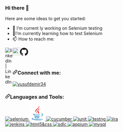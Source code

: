### Hi there 👋


Here are some ideas to get you started:

- 🔭 I’m current ly working on  Selenium testing    
- 🌱I’m currently learning how to test Selenium
- 📫 How to reach me: 

[<img align="left" alt="linkedin | LinkedIn" width="24px" src="https://raw.githubusercontent.com/peterthehan/peterthehan/master/assets/linkedin.svg" />][linkedin]
[<img align="left" height="24" width="24" src="https://cdn.jsdelivr.net/npm/simple-icons@v4/icons/gmail.svg" />][gmail]
[<img align="left" alt="GitHub" width="26px" src="https://raw.githubusercontent.com/github/explore/78df643247d429f6cc873026c0622819ad797942/topics/github/github.png" />][github]


<br />

[linkedin]: https://www.linkedin.com/in/muhammed-yasir-dindar-04b153255/
[gmail]: mailto:myasirdindar@gmail.com
[github]: https://github.com/YasirDindar/YasirDindar
<br />




<div class="Box-body p-4">
<h3 align="left" dir="auto"><a id="user-content-connect-with-me" class="anchor" aria-hidden="true" href="#connect-with-me"><svg class="octicon octicon-link" viewBox="0 0 16 16" version="1.1" width="16" height="16" aria-hidden="true"><path fill-rule="evenodd" d="M7.775 3.275a.75.75 0 001.06 1.06l1.25-1.25a2 2 0 112.83 2.83l-2.5 2.5a2 2 0 01-2.83 0 .75.75 0 00-1.06 1.06 3.5 3.5 0 004.95 0l2.5-2.5a3.5 3.5 0 00-4.95-4.95l-1.25 1.25zm-4.69 9.64a2 2 0 010-2.83l2.5-2.5a2 2 0 012.83 0 .75.75 0 001.06-1.06 3.5 3.5 0 00-4.95 0l-2.5 2.5a3.5 3.5 0 004.95 4.95l1.25-1.25a.75.75 0 00-1.06-1.06l-1.25 1.25a2 2 0 01-2.83 0z"></path></svg></a><a id="user-content-connect-with-me" href="#connect-with-me"></a>Connect with me:</h3>


<p align="left" dir="auto">
<a href="https://www.linkedin.com/in/muhammed-yasir-dindar-04b153255/" rel="nofollow"><img align="center" src="https://camo.githubusercontent.com/a80d00f23720d0bc9f55481cfcd77ab79e141606829cf16ec43f8cacc7741e46/68747470733a2f2f696d672e736869656c64732e696f2f62616467652f4c696e6b6564496e2d3030373742353f7374796c653d666f722d7468652d6261646765266c6f676f3d6c696e6b6564696e266c6f676f436f6c6f723d7768697465" alt="yusufdemir34" height="32" width="101" style="max-width: 100%;"></a>
</p>
<h3 align="left" dir="auto"><a id="user-content-languages-and-tools" class="anchor" aria-hidden="true" href="#languages-and-tools"><svg class="octicon octicon-link" viewBox="0 0 16 16" version="1.1" width="16" height="16" aria-hidden="true"><path fill-rule="evenodd" d="M7.775 3.275a.75.75 0 001.06 1.06l1.25-1.25a2 2 0 112.83 2.83l-2.5 2.5a2 2 0 01-2.83 0 .75.75 0 00-1.06 1.06 3.5 3.5 0 004.95 0l2.5-2.5a3.5 3.5 0 00-4.95-4.95l-1.25 1.25zm-4.69 9.64a2 2 0 010-2.83l2.5-2.5a2 2 0 012.83 0 .75.75 0 001.06-1.06 3.5 3.5 0 00-4.95 0l-2.5 2.5a3.5 3.5 0 004.95 4.95l1.25-1.25a.75.75 0 00-1.06-1.06l-1.25 1.25a2 2 0 01-2.83 0z"></path></svg></a><a id="user-content-languages-and-tools" href="#languages-and-tools"></a>Languages and Tools:</h3>
<p align="left" dir="auto">
      <a href="https://www.selenium.dev/" rel="nofollow">
        <img src="https://camo.githubusercontent.com/e83ef419905b52262647e90d4c21c5582010a1c79fc1d77fb147b8103a063185/68747470733a2f2f75706c6f61642e77696b696d656469612e6f72672f77696b6970656469612f636f6d6d6f6e732f7468756d622f642f64352f53656c656e69756d5f4c6f676f2e706e672f32323070782d53656c656e69756d5f4c6f676f2e706e67" alt="selenium" width="50" height="50" style="max-width: 100%;">
      </a>
      <a href="https://www.java.com" rel="nofollow">
        <img src="https://raw.githubusercontent.com/devicons/devicon/master/icons/java/java-original.svg" alt="java" width="50" height="50" style="max-width: 100%;">
      </a>
      <a href="https://cucumber.io/" rel="nofollow">
        <img src="https://cdn.icon-icons.com/icons2/2107/PNG/512/file_type_cucumber_icon_130657.png"   alt="cucumber" width="50" height="50" style="max-width: 100%;">
      </a> 
      <a href="https://junit.org/junit5/" rel="nofollow">
      <img src="https://user-images.githubusercontent.com/33158051/103466459-7524de80-4d13-11eb-96ba-f13e5409a18a.png"  alt="junit" width="50" height="50"                   style="max-width: 100%;">
      </a> 
      <a href="https://testng.org/doc/" rel="nofollow">
      <img src="https://e7.pngegg.com/pngimages/640/776/png-clipart-testng-logo-software-testing-software-framework-computer-icons-automation-testing-angle-text.png"
      alt="testng" width="50" height="50"                   style="max-width: 100%;">
      </a> 
      <a href="https://www.atlassian.com/software/jira" rel="nofollow">
        <img src="https://camo.githubusercontent.com/d719d494d098a065aa4109e33e3537f0b42c1891b3e92edcb858e6690f7dcf56/68747470733a2f2f7265732e636c6f7564696e6172792e636f6d2f6865766f2f696d6167652f75706c6f61642f635f7363616c652c775f3330302c685f3137382c6470725f322f665f6175746f2c715f6175746f2f76313633373931363331382f6865766f2d6c6561726e2f4a6972612d54657374696e672d4a6972612d6c6f676f2e706e673f5f693d4141" alt="jira" width="50" height="50" style="max-width: 100%;">
      </a>
      <br />
      <a href="https://www.jenkins.io/doc/book/using/using-local-language/" rel="nofollow">
        <img src="https://camo.githubusercontent.com/525519d42dcb9ea987abd667c5100b32ff2bfaba88c15200689d3191d13f9962/68747470733a2f2f6f67757a68616e696e616e2e6769746c61622e696f2f6173736574732f696d672f6a656e6b696e732e6a7067" alt="jenkins" width="50" height="50" style="max-width: 100%;">
      </a>
      <a href="https://www.w3.org/html/" rel="nofollow">
        <img src="https://camo.githubusercontent.com/18548f9c5fed676b6d9248bc218365ac439bd9e3e69c6f740fe06b61bbf11ced/68747470733a2f2f69302e77702e636f6d2f6373732d747269636b732e636f6d2f77702d636f6e74656e742f75706c6f6164732f323032312f30312f68746d6c352d637373332e6a70673f726573697a653d3439382532433234392673736c3d31" alt="html5&amp;css" width="100" height="50" style="max-width: 100%;">
      </a>
      <a href="https://www.rapid7.com/fundamentals/software-development-life-cycle-sdlc/" rel="nofollow">
        <img src="https://camo.githubusercontent.com/8897807b5f6c9bd998e25b870beeff1e55f27a8cf223dac41197d9181c8feccf/68747470733a2f2f6f7574736d6172747465616d2e636f6d2f77702d636f6e74656e742f75706c6f6164732f323032302f30332f496d6167652d66726f6d2d694f532e6a7067" alt="sdlc" width="50" height="50" style="max-width: 100%;">
      </a>
       <a href="https://appium.io/"   rel="nofollow">
       <img src="https://i0.wp.com/learn-automation.com/wp-content/uploads/2015/12/Appium.png?resize=698%2C400&ssl=1"   alt="appium" width="50" height="50" style="max-width: 100%;">     
    </a>      
    <a href="https://www.mysql.com/"   rel="nofollow">
       <img src="https://cdn.icon-icons.com/icons2/2415/PNG/512/mysql_original_wordmark_logo_icon_146417.png"   alt="mysql" width="50" height="50" style="max-width: 100%;">  
      </a>  
    </p>

  
</article>
  </div>
